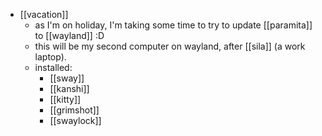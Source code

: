- [[vacation]]
  - as I'm on holiday, I'm taking some time to try to update [[paramita]] to [[wayland]] :D
  - this will be my second computer on wayland, after [[sila]] (a work laptop).
  - installed:
    - [[sway]]
    - [[kanshi]]
    - [[kitty]]
    - [[grimshot]]
    - [[swaylock]]
